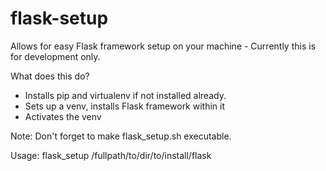 flask-setup
===========

Allows for easy Flask framework setup on your machine - Currently this is for development only.

What does this do?
- Installs pip and virtualenv if not installed already.
- Sets up a venv, installs Flask framework within it
- Activates the venv

Note: Don't forget to make flask_setup.sh executable.

Usage:
flask_setup /fullpath/to/dir/to/install/flask
